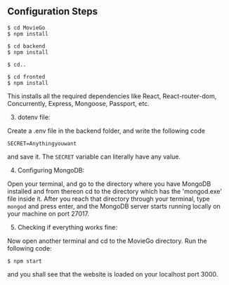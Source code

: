 ## Configuration Steps

```
$ cd MovieGo
$ npm install

$ cd backend
$ npm install

$ cd..

$ cd fronted
$ npm install
```

This installs all the required dependencies like React, React-router-dom, Concurrently, Express, Mongoose, Passport, etc.

3. dotenv file:

Create a .env file in the backend folder, and write the following code

`SECRET=Anythingyouwant`

and save it. The `SECRET` variable can literally have any value.

4. Configuring MongoDB:

Open your terminal, and go to the directory where you have MongoDB installed and from thereon cd to the directory which has the 'mongod.exe' file inside it. After you reach that directory through your terminal, type `mongod` and press enter, and the MongoDB server starts running locally on your machine on port 27017.

5. Checking if everything works fine:

Now open another terminal and cd to the MovieGo directory. Run the following code:

`$ npm start`

and you shall see that the website is loaded on your localhost port 3000.
